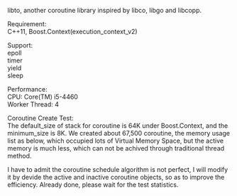 libto, another coroutine library inspired by libco, libgo and libcopp.   

Requirement:   
C++11, Boost.Context(execution_context_v2)   

Support:    
epoll   
timer   
yield   
sleep    

Performance:    
CPU: Core(TM) i5-4460     
Worker Thread: 4   

Coroutine Create Test:    
The default_size of stack for coroutine is 64K under Boost.Context, and the minimum_size is 8K. We created about 67,500 coroutine, the memory usage list as below, which occupied lots of Virtual Memory Space, but the active memory is much less, which can not be achived through traditional thread method.    

I have to admit the coroutine schedule algorithm is not perfect, I will modify it by devide the active and inactive coroutine objects, so as to improve the efficiency. Already done, please wait for the test statistics.   
